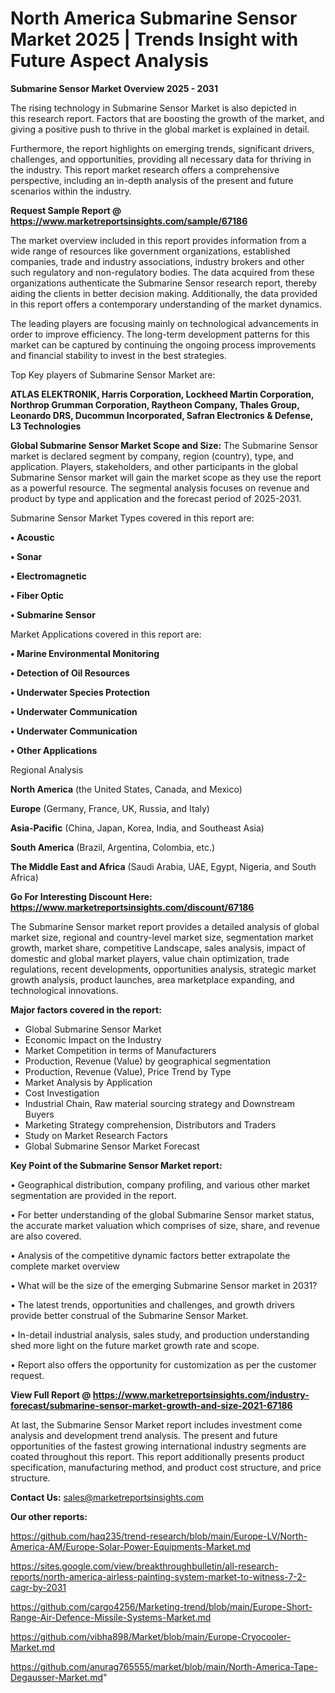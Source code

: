 # North America Submarine Sensor Market 2025 | Trends Insight with Future Aspect Analysis

<Strong> Submarine Sensor Market Overview 2025 - 2031</strong>

The rising technology in Submarine Sensor Market is also depicted in this research report. Factors that are boosting the growth of the market, and giving a positive push to thrive in the global market is explained in detail.

Furthermore, the report highlights on emerging trends, significant drivers, challenges, and opportunities, providing all necessary data for thriving in the industry. This report market research offers a comprehensive perspective, including an in-depth analysis of the present and future scenarios within the industry.

<strong>Request Sample Report @ <a href=https://www.marketreportsinsights.com/sample/67186>https://www.marketreportsinsights.com/sample/67186</a></strong>

The market overview included in this report provides information from a wide range of resources like government organizations, established companies, trade and industry associations, industry brokers and other such regulatory and non-regulatory bodies. The data acquired from these organizations authenticate the Submarine Sensor research report, thereby aiding the clients in better decision making. Additionally, the data provided in this report offers a contemporary understanding of the market dynamics.

The leading players are focusing mainly on technological advancements in order to improve efficiency. The long-term development patterns for this market can be captured by continuing the ongoing process improvements and financial stability to invest in the best strategies.

Top Key players of Submarine Sensor Market are:

<strong>ATLAS ELEKTRONIK, Harris Corporation, Lockheed Martin Corporation, Northrop Grumman Corporation, Raytheon Company, Thales Group, Leonardo DRS, Ducommun Incorporated, Safran Electronics & Defense, L3 Technologies</strong>

<strong><b>Global Submarine Sensor Market Scope and Size:</b></strong>
The Submarine Sensor market is declared segment by company, region (country), type, and application. Players, stakeholders, and other participants in the global Submarine Sensor market will gain the market scope as they use the report as a powerful resource. The segmental analysis focuses on revenue and product by type and application and the forecast period of 2025-2031.

Submarine Sensor Market Types covered in this report are:

<strong>• Acoustic

• Sonar

• Electromagnetic

• Fiber Optic

• Submarine Sensor</strong>

Market Applications covered in this report are:

<strong>• Marine Environmental Monitoring

• Detection of Oil Resources

• Underwater Species Protection

• Underwater Communication

• Underwater Communication

• Other Applications</strong> 

Regional Analysis

<strong>North America</strong> (the United States, Canada, and Mexico)

<strong>Europe</strong> (Germany, France, UK, Russia, and Italy)

<strong>Asia-Pacific</strong> (China, Japan, Korea, India, and Southeast Asia)

<strong>South America</strong> (Brazil, Argentina, Colombia, etc.)

<strong>The Middle East and Africa</strong> (Saudi Arabia, UAE, Egypt, Nigeria, and South Africa)

<strong>Go For Interesting Discount Here: <a href=https://www.marketreportsinsights.com/discount/67186>https://www.marketreportsinsights.com/discount/67186</a></strong>

The Submarine Sensor market report provides a detailed analysis of global market size, regional and country-level market size, segmentation market growth, market share, competitive Landscape, sales analysis, impact of domestic and global market players, value chain optimization, trade regulations, recent developments, opportunities analysis, strategic market growth analysis, product launches, area marketplace expanding, and technological innovations.

<strong><b>Major factors covered in the report:</b></strong>
<ul>
  <li>Global Submarine Sensor Market </li>
  <li>Economic Impact on the Industry</li>
  <li>Market Competition in terms of Manufacturers</li>
  <li>Production, Revenue (Value) by geographical segmentation</li>
  <li>Production, Revenue (Value), Price Trend by Type</li>
  <li>Market Analysis by Application</li>
  <li>Cost Investigation</li>
  <li>Industrial Chain, Raw material sourcing strategy and Downstream Buyers</li>
  <li>Marketing Strategy comprehension, Distributors and Traders</li>
  <li>Study on Market Research Factors</li>
  <li>Global Submarine Sensor Market Forecast</li>
</ul>

<strong><b>Key Point of the Submarine Sensor Market report:</b></strong>

• Geographical distribution, company profiling, and various other market segmentation are provided in the report.

• For better understanding of the global Submarine Sensor market status, the accurate market valuation which comprises of size, share, and revenue are also covered.

• Analysis of the competitive dynamic factors better extrapolate the complete market overview

• What will be the size of the emerging Submarine Sensor market in 2031?

• The latest trends, opportunities and challenges, and growth drivers provide better construal of the Submarine Sensor Market.

• In-detail industrial analysis, sales study, and production understanding shed more light on the future market growth rate and scope.

• Report also offers the opportunity for customization as per the customer request.

<strong><b>View Full Report @ <a href=https://www.marketreportsinsights.com/industry-forecast/submarine-sensor-market-growth-and-size-2021-67186>https://www.marketreportsinsights.com/industry-forecast/submarine-sensor-market-growth-and-size-2021-67186</a></b></strong>


At last, the Submarine Sensor Market report includes investment come analysis and development trend analysis. The present and future opportunities of the fastest growing international industry segments are coated throughout this report. This report additionally presents product specification, manufacturing method, and product cost structure, and price structure.

<strong>Contact Us:</strong>
sales@marketreportsinsights.com

<strong>Our other reports:</strong>

<a href=https://github.com/haq235/trend-research/blob/main/Europe-LV/North-America-AM/Europe-Solar-Power-Equipments-Market.md>https://github.com/haq235/trend-research/blob/main/Europe-LV/North-America-AM/Europe-Solar-Power-Equipments-Market.md</a>

<a href=https://sites.google.com/view/breakthroughbulletin/all-research-reports/north-america-airless-painting-system-market-to-witness-7-2-cagr-by-2031>https://sites.google.com/view/breakthroughbulletin/all-research-reports/north-america-airless-painting-system-market-to-witness-7-2-cagr-by-2031</a>

<a href=https://github.com/cargo4256/Marketing-trend/blob/main/Europe-Short-Range-Air-Defence-Missile-Systems-Market.md>https://github.com/cargo4256/Marketing-trend/blob/main/Europe-Short-Range-Air-Defence-Missile-Systems-Market.md</a>

<a href=https://github.com/vibha898/Market/blob/main/Europe-Cryocooler-Market.md>https://github.com/vibha898/Market/blob/main/Europe-Cryocooler-Market.md</a>

<a href=https://github.com/anurag765555/market/blob/main/North-America-Tape-Degausser-Market.md>https://github.com/anurag765555/market/blob/main/North-America-Tape-Degausser-Market.md</a>"
